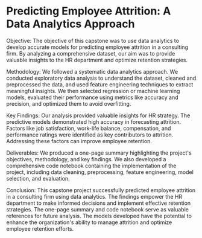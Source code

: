 # Predicting Employee Attrition: A Data Analytics Approach

Objective:
The objective of this capstone was to use data analytics to develop accurate models for predicting employee attrition in a consulting firm. By analyzing a comprehensive dataset, our aim was to provide valuable insights to the HR department and optimize retention strategies.

Methodology:
We followed a systematic data analytics approach. We conducted exploratory data analysis to understand the dataset, cleaned and preprocessed the data, and used feature engineering techniques to extract meaningful insights. We then selected regression or machine learning models, evaluated their performance using metrics like accuracy and precision, and optimized them to avoid overfitting.

Key Findings:
Our analysis provided valuable insights for HR strategy. The predictive models demonstrated high accuracy in forecasting attrition. Factors like job satisfaction, work-life balance, compensation, and performance ratings were identified as key contributors to attrition. Addressing these factors can improve employee retention.

Deliverables:
We produced a one-page summary highlighting the project's objectives, methodology, and key findings. We also developed a comprehensive code notebook containing the implementation of the project, including data cleaning, preprocessing, feature engineering, model selection, and evaluation.

Conclusion:
This capstone project successfully predicted employee attrition in a consulting firm using data analytics. The findings empower the HR department to make informed decisions and implement effective retention strategies. The one-page summary and code notebook serve as valuable references for future analysis. The models developed have the potential to enhance the organization's ability to manage attrition and optimize employee retention efforts.
